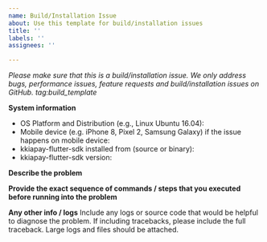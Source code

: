 ```yaml
---
name: Build/Installation Issue
about: Use this template for build/installation issues
title: ''
labels: ''
assignees: ''

---
```


<em>Please make sure that this is a build/installation issue. We only address bugs, performance issues, feature requests and build/installation issues on GitHub. tag:build_template</em>

**System information**
- OS Platform and Distribution (e.g., Linux Ubuntu 16.04):
- Mobile device (e.g. iPhone 8, Pixel 2, Samsung Galaxy) if the issue happens on mobile device:
- kkiapay-flutter-sdk installed from (source or binary):
- kkiapay-flutter-sdk version:

**Describe the problem**

**Provide the exact sequence of commands / steps that you executed before running into the problem**


**Any other info / logs**
Include any logs or source code that would be helpful to diagnose the problem. If including tracebacks, please include the full traceback. Large logs and files should be attached.
